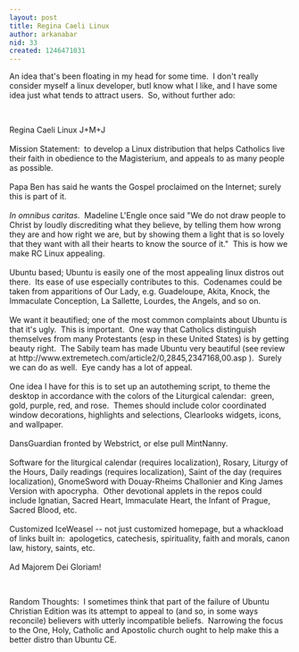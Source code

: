 ```yaml
---
layout: post
title: Regina Caeli Linux
author: arkanabar
nid: 33
created: 1246471031
---
```

<p>An idea that's been floating in my head for some time.&nbsp; I&nbsp;don't really consider myself a linux developer, butI know what I&nbsp;like, and I&nbsp;have some idea just what tends to attract users.&nbsp; So, without further ado:</p>
<p>&nbsp;</p>
<p>Regina Caeli Linux J+M+J <br />
<br />
Mission Statement:&nbsp; to develop a Linux distribution that helps Catholics live their faith in obedience to the Magisterium, and appeals to as many people as possible.<br />
<br />
Papa Ben has said he wants the Gospel proclaimed on the Internet; surely this is part of it.<br />
<br />
<em>In omnibus caritas</em>.&nbsp; Madeline L'Engle once said &quot;We do not draw people to Christ by loudly discrediting what they believe, by telling them how wrong they are and how right we are, but by showing them a light that is so lovely that they want with all their hearts to know the source of it.&quot;&nbsp; This is how we make RC Linux appealing.<br />
<br />
Ubuntu based; Ubuntu is easily one of the most appealing linux distros out there.&nbsp; Its ease of use especially contributes to this.&nbsp; Codenames could be taken from apparitions of Our Lady, e.g. Guadeloupe, Akita, Knock, the Immaculate Conception, La Sallette, Lourdes, the Angels, and so on.<br />
<br />
We want it beautified; one of the most common complaints about Ubuntu is that it's ugly.&nbsp; This is important.&nbsp; One way that Catholics distinguish themselves from many Protestants (esp in these United States) is by getting beauty right.&nbsp; The Sabily team has made Ubuntu very beautiful (see review at http://www.extremetech.com/article2/0,2845,2347168,00.asp ).&nbsp; Surely we can do as well.&nbsp; Eye candy has a lot of appeal.<br />
<br />
One idea I have for this is to set up an autotheming script, to theme the desktop in accordance with the colors of the Liturgical calendar:&nbsp; green, gold, purple, red, and rose.&nbsp; Themes should include color coordinated window decorations, highlights and selections, Clearlooks widgets, icons, and wallpaper.<br />
<br />
DansGuardian fronted by Webstrict, or else pull MintNanny.<br />
<br />
Software for the liturgical calendar (requires localization), Rosary, Liturgy of the Hours, Daily readings (requires localization), Saint of the day (requires localization), GnomeSword with Douay-Rheims Challonier and King James Version with apocrypha.&nbsp; Other devotional applets in the repos could include Ignatian, Sacred Heart, Immaculate Heart, the Infant of Prague, Sacred Blood, etc.<br />
<br />
Customized IceWeasel -- not just customized homepage, but a whackload of links built in:&nbsp; apologetics, catechesis, spirituality, faith and morals, canon law, history, saints, etc.&nbsp; <br />
<br />
Ad Majorem Dei Gloriam!</p>
<p>&nbsp;</p>
<p>Random Thoughts:&nbsp;&nbsp;I&nbsp;sometimes think that part of the failure of Ubuntu Christian&nbsp;Edition was its attempt to appeal to (and so, in some ways reconcile) believers with utterly incompatible beliefs.&nbsp; Narrowing the focus to the One, Holy, Catholic and Apostolic church ought to help make this a better distro than Ubuntu CE.</p>

